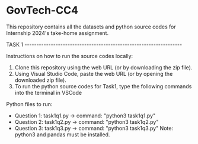 # GovTech-CC4

This repository contains all the datasets and python source codes for Internship 2024's take-home assignment.


TASK 1 ------------------------------------------------------------------

Instructions on how to run the source codes locally:
1. Clone this repository using the web URL (or by downloading the zip file).
2. Using Visual Studio Code, paste the web URL (or by opening the downloaded zip file).
3. To run the python source codes for Task1, type the following commands into the terminal in VSCode

Python files to run:
- Question 1: task1q1.py -> command: "python3 task1q1.py"
- Question 2: task1q2.py -> command: "python3 task1q2.py"
- Question 3: task1q3.py -> command: "python3 task1q3.py"
Note: python3 and pandas must be installed.
